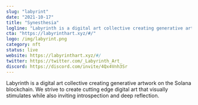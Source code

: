 ```yaml
---
slug: "labyrint"
date: "2021-10-17"
title: "Synesthesia"
logline: "Labyrinth is a digital art collective creating generative artwork on the Solana blockchain. We strive to create cutting edge digital art that visually stimulates while also inviting introspection and deep reflection."
cta: "https://labyrinthart.xyz/#/"
logo: /img/labyrint.png
category: nft
status: live
website: https://labyrinthart.xyz/#/
twitter: https://twitter.com/_Labyrinth_Art_
discord: https://discord.com/invite/4Qx4Vnh3Sr
---
```


Labyrinth is a digital art collective creating generative artwork on the Solana blockchain. We strive to create cutting edge digital art that visually stimulates while also inviting introspection and deep reflection.